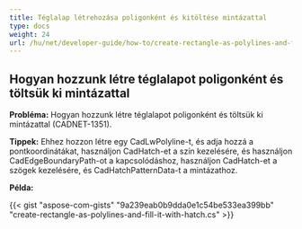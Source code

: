 ```yaml
---
title: Téglalap létrehozása poligonként és kitöltése mintázattal
type: docs
weight: 24
url: /hu/net/developer-guide/how-to/create-rectangle-as-polylines-and-fill-it-with-hatch/
---
```


## **Hogyan hozzunk létre téglalapot poligonként és töltsük ki mintázattal**

**Probléma:** Hogyan hozzunk létre téglalapot poligonként és töltsük ki mintázattal (CADNET-1351).

**Tippek:** Ehhez hozzon létre egy CadLwPolyline-t, és adja hozzá a pontkoordinátákat, használjon CadHatch-et a szín kezelésére, és használjon CadEdgeBoundaryPath-ot a kapcsolódáshoz, használjon CadHatch-et a szögek kezelésére, és CadHatchPatternData-t a mintázathoz.

**Példa:**

{{< gist "aspose-com-gists" "9a239eab0b9dda0e1c54be533ea399bb" "create-rectangle-as-polylines-and-fill-it-with-hatch.cs" >}}
